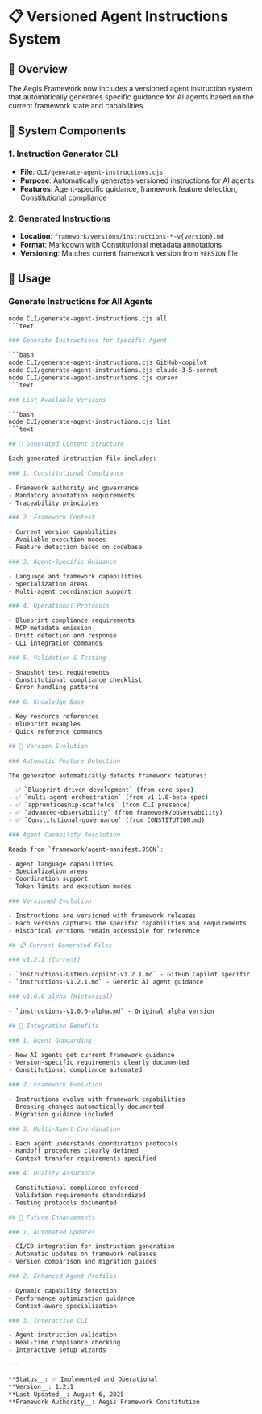 <!--
@aegisFrameworkVersion: 2.4.0
@intent: Documentation for versioned agent instruction system
@context: Auto-generated instructions for AI agents based on framework state
-->

# 📋 Versioned Agent Instructions System

## 🎯 Overview

The Aegis Framework now includes a versioned agent instruction system that automatically generates specific guidance for
AI agents based on the current framework state and capabilities.

## 🔧 System Components

### 1. Instruction Generator CLI

- __File__: `CLI/generate-agent-instructions.cjs`
- __Purpose__: Automatically generates versioned instructions for AI agents
- __Features__: Agent-specific guidance, framework feature detection, Constitutional compliance

### 2. Generated Instructions

- __Location__: `framework/versions/instructions-*-v{version}.md`
- __Format__: Markdown with Constitutional metadata annotations
- __Versioning__: Matches current framework version from `VERSION` file

## 🚀 Usage

### Generate Instructions for All Agents

```bash
node CLI/generate-agent-instructions.cjs all
```text

### Generate Instructions for Specific Agent

```bash
node CLI/generate-agent-instructions.cjs GitHub-copilot
node CLI/generate-agent-instructions.cjs claude-3-5-sonnet
node CLI/generate-agent-instructions.cjs cursor
```text

### List Available Versions

```bash
node CLI/generate-agent-instructions.cjs list
```text

## 📄 Generated Content Structure

Each generated instruction file includes:

### 1. Constitutional Compliance

- Framework authority and governance
- Mandatory annotation requirements
- Traceability principles

### 2. Framework Context

- Current version capabilities
- Available execution modes
- Feature detection based on codebase

### 3. Agent-Specific Guidance

- Language and framework capabilities
- Specialization areas
- Multi-agent coordination support

### 4. Operational Protocols

- Blueprint compliance requirements
- MCP metadata emission
- Drift detection and response
- CLI integration commands

### 5. Validation & Testing

- Snapshot test requirements
- Constitutional compliance checklist
- Error handling patterns

### 6. Knowledge Base

- Key resource references
- Blueprint examples
- Quick reference commands

## 🔄 Version Evolution

### Automatic Feature Detection

The generator automatically detects framework features:

- ✅ `Blueprint-driven-development` (from core spec)
- ✅ `multi-agent-orchestration` (from v1.1.0-beta spec)
- ✅ `apprenticeship-scaffolds` (from CLI presence)
- ✅ `advanced-observability` (from framework/observability)
- ✅ `Constitutional-governance` (from CONSTITUTION.md)

### Agent Capability Resolution

Reads from `framework/agent-manifest.JSON`:

- Agent language capabilities
- Specialization areas
- Coordination support
- Token limits and execution modes

### Versioned Evolution

- Instructions are versioned with framework releases
- Each version captures the specific capabilities and requirements
- Historical versions remain accessible for reference

## 📋 Current Generated Files

### v1.2.1 (Current)

- `instructions-GitHub-copilot-v1.2.1.md` - GitHub Copilot specific
- `instructions-v1.2.1.md` - Generic AI agent guidance

### v1.0.0-alpha (Historical)

- `instructions-v1.0.0-alpha.md` - Original alpha version

## 🎯 Integration Benefits

### 1. Agent Onboarding

- New AI agents get current framework guidance
- Version-specific requirements clearly documented
- Constitutional compliance automated

### 2. Framework Evolution

- Instructions evolve with framework capabilities
- Breaking changes automatically documented
- Migration guidance included

### 3. Multi-Agent Coordination

- Each agent understands coordination protocols
- Handoff procedures clearly defined
- Context transfer requirements specified

### 4. Quality Assurance

- Constitutional compliance enforced
- Validation requirements standardized
- Testing protocols documented

## 🔮 Future Enhancements

### 1. Automated Updates

- CI/CD integration for instruction generation
- Automatic updates on framework releases
- Version comparison and migration guides

### 2. Enhanced Agent Profiles

- Dynamic capability detection
- Performance optimization guidance
- Context-aware specialization

### 3. Interactive CLI

- Agent instruction validation
- Real-time compliance checking
- Interactive setup wizards

---

**Status__: ✅ Implemented and Operational  
**Version__: 1.2.1  
**Last Updated__: August 6, 2025  
**Framework Authority__: Aegis Framework Constitution
